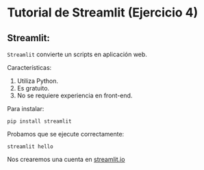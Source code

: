 # Tutorial de Streamlit (Ejercicio 4)

## Streamlit:

`Streamlit` convierte un scripts en aplicación web.

Características:
1. Utiliza Python. 
2. Es gratuito. 
3. No se requiere experiencia en front-end.


Para instalar:

```
pip install streamlit
```

Probamos que se ejecute correctamente:

```
streamlit hello
```

Nos crearemos una cuenta en [streamlit.io](https://streamlit.io)

